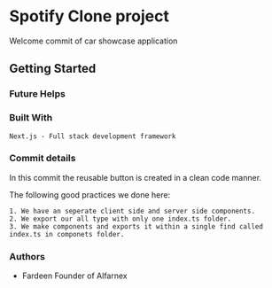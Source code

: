 # Spotify Clone project
Welcome commit of car showcase application

## Getting Started

### Future Helps 


### Built With
    Next.js - Full stack development framework 

### Commit details

In this commit the reusable button is created in a clean code manner.

The following good practices we done here: 

    1. We have an seperate client side and server side components.
    2. We export our all type with only one index.ts folder.
    3. We make components and exports it within a single find called index.ts in componets folder. 

### Authors
- Fardeen Founder of Alfarnex


